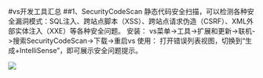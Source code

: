 #vs开发工具汇总
##1、SecurityCodeScan
静态代码安全扫描，可以检测各种安全漏洞模式：SQL注入、跨站点脚本（XSS）、跨站点请求伪造（CSRF）、XML外部实体注入（XXE）等各种安全问题。
安装：
vs菜单->工具->扩展和更新->联机->搜索SecurityCodeScan->下载->重启vs
使用：
打开错误列表视图，切换到“生成+IntelliSense”，即可展示安全问题提示。  

![](https://i.imgur.com/2uqfI5t.png)